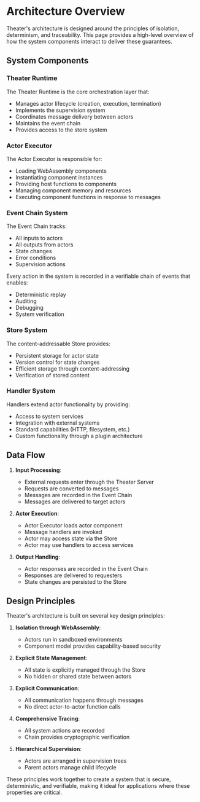 # Architecture Overview

Theater's architecture is designed around the principles of isolation, determinism, and traceability. This page provides a high-level overview of how the system components interact to deliver these guarantees.

## System Components

### Theater Runtime

The Theater Runtime is the core orchestration layer that:
- Manages actor lifecycle (creation, execution, termination)
- Implements the supervision system
- Coordinates message delivery between actors
- Maintains the event chain
- Provides access to the store system

### Actor Executor

The Actor Executor is responsible for:
- Loading WebAssembly components
- Instantiating component instances
- Providing host functions to components
- Managing component memory and resources
- Executing component functions in response to messages

### Event Chain System

The Event Chain tracks:
- All inputs to actors
- All outputs from actors
- State changes
- Error conditions
- Supervision actions

Every action in the system is recorded in a verifiable chain of events that enables:
- Deterministic replay
- Auditing
- Debugging
- System verification

### Store System

The content-addressable Store provides:
- Persistent storage for actor state
- Version control for state changes
- Efficient storage through content-addressing
- Verification of stored content

### Handler System

Handlers extend actor functionality by providing:
- Access to system services
- Integration with external systems
- Standard capabilities (HTTP, filesystem, etc.)
- Custom functionality through a plugin architecture

## Data Flow

1. **Input Processing**:
   - External requests enter through the Theater Server
   - Requests are converted to messages
   - Messages are recorded in the Event Chain
   - Messages are delivered to target actors

2. **Actor Execution**:
   - Actor Executor loads actor component
   - Message handlers are invoked
   - Actor may access state via the Store
   - Actor may use handlers to access services

3. **Output Handling**:
   - Actor responses are recorded in the Event Chain
   - Responses are delivered to requesters
   - State changes are persisted to the Store

## Design Principles

Theater's architecture is built on several key design principles:

1. **Isolation through WebAssembly**: 
   - Actors run in sandboxed environments
   - Component model provides capability-based security

2. **Explicit State Management**:
   - All state is explicitly managed through the Store
   - No hidden or shared state between actors

3. **Explicit Communication**:
   - All communication happens through messages
   - No direct actor-to-actor function calls

4. **Comprehensive Tracing**:
   - All system actions are recorded
   - Chain provides cryptographic verification

5. **Hierarchical Supervision**:
   - Actors are arranged in supervision trees
   - Parent actors manage child lifecycle

These principles work together to create a system that is secure, deterministic, and verifiable, making it ideal for applications where these properties are critical.
